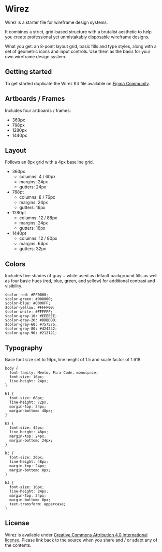 # Wirez
Wirez is a starter file for wireframe design systems.

It combines a strict, grid-based structure with a brutalist aesthetic to help you create professional yet unmistakably disposable wireframe designs.

What you get: an 8-point layout grid, basic fills and type styles, along with a set of geometric icons and input controls. Use them as the basis for your own wireframe design system.

## Getting started

To get started duplicate the Wirez Kit file available on [Figma Community](https://www.figma.com/community/file/822440764002706075/Wirez). 

## Artboards / Frames

Includes four artboards / frames:
* 360px
* 768px
* 1280px
* 1440px

## Layout

Follows an 8px grid with a 4px baseline grid.

* 360px
  * columns: 4 / 60px
  * margins: 24px
  * gutters: 24px
* 768pt
  * columns: 8 / 76px
  * margins: 24px
  * gutters: 16px
* 1280pt
  * columns: 12 / 88px
  * margins: 24px
  * gutters: 16px
* 1440pt
  * columns: 12 / 80px
  * margins: 64px
  * gutters: 32px

## Colors

Includes five shades of gray + white used as default background fills as well as four basic hues (red, blue, green, and yellow) for additional contrast and visibility.

```
$color-red: #FF0000;
$color-green: #008000;
$color-blue: #0000FF;
$color-yellow: #FFFF00;
$color-white: #FFFFFF;
$color-gray-10: #EEEEEE;
$color-gray-20: #BDBDBD;
$color-gray-60: #757575;
$color-gray-80: #424242;
$color-gray-90: #212121;
```

## Typography

Base font size set to 16px, line height of 1.5 and scale factor of 1.618.

```
body {
  font-family: Menlo, Fira Code, monospace;
  font-size: 16px;
  line-height: 24px;
}

h1 {
  font-size: 68px;
  line-height: 72px;
  margin-top: 24px;
  margin-bottom: 48px;
}

h2 {
  font-size: 42px;
  line-height: 48px;
  margin-top: 24px;
  margin-bottom: 24px;
}

h3 {
  font-size: 26px;
  line-height: 48px;
  margin-top: 24px;
  margin-bottom: 0px;
}

h4 {
  font-size: 16px;
  line-height: 24px;
  margin-top: 24px;
  margin-bottom: 0px;
  text-transform: uppercase;
}
```
## License

Wirez is available under [Creative Commons Attribution 4.0 International license](https://creativecommons.org/licenses/by/4.0/). Please link back to the source when you share and / or adapt any of the contents.
